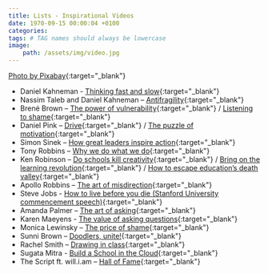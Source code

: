 ```yaml
---
title: Lists - Inspirational Videos
date: 1970-09-15 00:00:04 +0100
categories:
tags: # TAG names should always be lowercase
image:
    path: /assets/img/video.jpg
---
```


[Photo by Pixabay](https://www.pexels.com/photo/clear-light-bulb-placed-on-chalkboard-355952/){:target="_blank"}

-   Daniel Kahneman - [Thinking fast and slow](https://youtu.be/CjVQJdIrDJ0){:target="_blank"}
-   Nassim Taleb and Daniel Kahneman – [Antifragility](https://youtu.be/MMBclvY_EMA){:target="_blank"}
-   Brené Brown –
    [The power of vulnerability](https://www.ted.com/talks/brene_brown_on_vulnerability){:target="_blank"} /
    [Listening to shame](https://www.ted.com/talks/brene_brown_listening_to_shame){:target="_blank"}
-   Daniel Pink – [Drive](https://www.youtube.com/watch?v=LFlvor6ZHdY){:target="_blank"} /
    [The puzzle of motivation](https://youtu.be/rrkrvAUbU9Y){:target="_blank"}
-   Simon Sinek –
    [How great leaders inspire action](https://www.ted.com/talks/simon_sinek_how_great_leaders_inspire_action){:target="_blank"}
-   Tony Robbins –
    [Why we do what we do](https://www.ted.com/talks/tony_robbins_asks_why_we_do_what_we_do){:target="_blank"}
-   Ken Robinson –
    [Do schools kill creativity](https://www.ted.com/talks/ken_robinson_says_schools_kill_creativity){:target="_blank"}
    /
    [Bring on the learning revolution](https://www.ted.com/talks/sir_ken_robinson_bring_on_the_revolution){:target="_blank"}
    /
    [How to escape education’s death valley](https://www.ted.com/talks/ken_robinson_how_to_escape_education_s_death_valley){:target="_blank"}
-   Apollo Robbins –
    [The art of misdirection](https://www.ted.com/talks/apollo_robbins_the_art_of_misdirection){:target="_blank"}
-   Steve Jobs -
    [How to live before you die (Stanford University commencement speech)](https://www.ted.com/talks/steve_jobs_how_to_live_before_you_die){:target="_blank"}
-   Amanda Palmer – [The art of asking](https://www.ted.com/talks/amanda_palmer_the_art_of_asking){:target="_blank"}
-   Karen Maeyens -
    [The value of asking questions](https://www.ted.com/talks/karen_maeyens_the_value_of_asking_questions){:target="_blank"}
-   Monica Lewinsky –
    [The price of shame](https://www.ted.com/talks/monica_lewinsky_the_price_of_shame){:target="_blank"}
-   Sunni Brown – [Doodlers, unite!](https://www.ted.com/talks/sunni_brown.html){:target="_blank"}
-   Rachel Smith – [Drawing in class](https://www.youtube.com/watch?v=3tJPeumHNLY){:target="_blank"}
-   Sugata Mitra -
    [Build a School in the Cloud](https://www.ted.com/talks/sugata_mitra_build_a_school_in_the_cloud){:target="_blank"}
-   The Script ft. will.i.am – [Hall of Fame](https://www.youtube.com/watch?v=mk48xRzuNvA){:target="_blank"}
